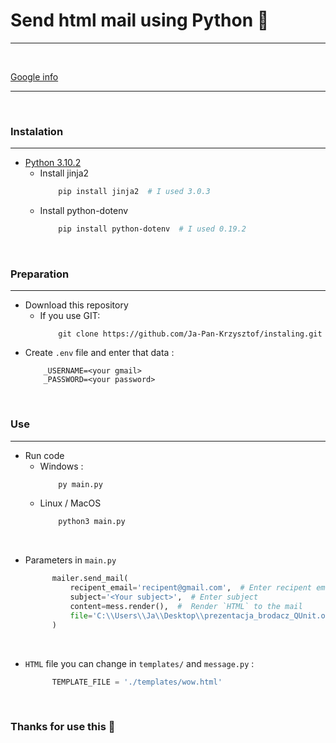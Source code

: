 # Send html mail using Python 🐍
***

&nbsp;

[Google info](https://support.google.com/accounts/answer/6010255?p=less-secure-apps&hl=en&visit_id=637851202733248678-3898180947&rd=1)
***

&nbsp;

### Instalation
***

* [Python 3.10.2](https://www.python.org/downloads/release/python-3102/)
    * Install jinja2
      ```bash
          pip install jinja2  # I used 3.0.3
      ```
    * Install python-dotenv
      ```bash
          pip install python-dotenv  # I used 0.19.2
      ```
      
&nbsp;

### Preparation
***

* Download this repository
  * If you use GIT:
    ```git
        git clone https://github.com/Ja-Pan-Krzysztof/instaling.git
    ```
* Create `.env` file and enter that data :
    ```dotenv
        _USERNAME=<your gmail>
        _PASSWORD=<your password>
   ```
  
&nbsp;

### Use
***

* Run code
  * Windows :
    ```bash
        py main.py
    ```
  * Linux / MacOS
    ```bash
        python3 main.py
    ```
    
&nbsp;

* Parameters in `main.py`
  ```python
        mailer.send_mail(
            recipent_email='recipent@gmail.com',  # Enter recipent email
            subject='<Your subject>',  # Enter subject
            content=mess.render(),  #  Render `HTML` to the mail
            file='C:\\Users\\Ja\\Desktop\\prezentacja_brodacz_QUnit.odp'  # The file to be send | May be empty
        )
   ```
  
&nbsp;
  
* `HTML` file you can change in `templates/` and `message.py` :
  ```python
        TEMPLATE_FILE = './templates/wow.html'
   ```
  
&nbsp;

### Thanks for use this 🐍
